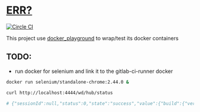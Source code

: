  
[ERR?](https://registry.hub.docker.com/u/brownman/mean/builds_history/115284/)
===
[![Circle CI](https://circleci.com/gh/brownman/docker-images.svg?style=svg)](https://circleci.com/gh/brownman/docker-images)

This project use [docker_playground](https://github.com/brownman/docker_playground) to wrap/test its docker containers


TODO:
----
- run docker for selenium and link it to the gitlab-ci-runner docker



```bash
docker run selenium/standalone-chrome:2.44.0 &

curl http://localhost:4444/wd/hub/status

# {"sessionId":null,"status":0,"state":"success","value":{"build":{"version":"2.44.0","revision":"76d78cf","time":"2014-10-23 20:02:37"},"os":{"name":"Linux","arch":"amd64","version":"3.5.0-58-generic"},"java":{"version":"1.7.0_65"}},"class":"org.openqa.selenium.remote.Response","hCode":1342539104}
```
